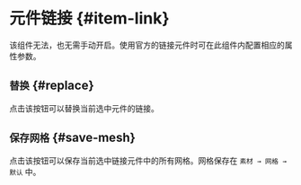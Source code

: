 # 元件链接 {#item-link}

该组件无法，也无需手动开启。使用官方的链接元件时可在此组件内配置相应的属性参数。

## `替换` {#replace}

点击该按钮可以替换当前选中元件的链接。

## `保存网格` {#save-mesh}

点击该按钮可以保存当前选中链接元件中的所有网格。网格保存在 `素材 → 网格 → 默认` 中。
